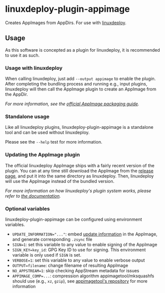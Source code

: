 # linuxdeploy-plugin-appimage

Creates AppImages from AppDirs. For use with [linuxdeploy](https://github.com/TheAssassin/linuxdeploy).


## Usage

As this software is concepted as a plugin for linuxdeploy, it is recommended to use it as such.


### Usage with linuxdeploy

When calling linuxdeploy, just add `--output appimage` to enable the plugin. After completing the bundling process and running e.g., input plugins, linuxdeploy will then call the AppImage plugin to create an AppImage from the AppDir.

*For more information, see the [official AppImage packaging guide](https://docs.appimage.org/packaging-guide/native-binaries.html).*


### Standalone usage

Like all linuxdeploy plugins, linuxdeploy-plugin-appimage is a standalone tool and can be used without linuxdeploy.

Please see the `--help` test for more information.


### Updating the AppImage plugin

The official linuxdeploy AppImage ships with a fairly recent version of the plugin. You can at any time still download the AppImage from the [release page](https://github.com/linuxdeploy/linuxdeploy-plugin-appimage/releases/), and put it into the same directory as linuxdeploy. Then, linuxdeploy will use the AppImage instead of the bundled version.

*For more information on how linuxdeploy's plugin system works, please refer to [the documentation](https://docs.appimage.org/packaging-guide/linuxdeploy-user-guide.html#plugin-system).*


### Optional variables

linuxdeploy-plugin-appimage can be configured using environment variables.

- `UPDATE_INFORMATION="..."`: embed [update information](https://github.com/AppImage/AppImageSpec/blob/master/draft.md#update-information) in the AppImage, and generate corresponding `.zsync` file
- `SIGN=1`: set this variable to any value to enable signing of the AppImage
- `SIGN_KEY=key_id`: GPG Key ID to use for signing. This environment variable is only used if `SIGN` is set.
- `VERBOSE=1`: set this variable to any value to enable verbose output
- `OUTPUT=filename`: change filename of resulting AppImage
- `NO_APPSTREAM=1`: skip checking AppStream metadata for issues
- `APPIMAGE_COMP=...`: compression algorithm appimagetool/mksquashfs should use (e.g., `xz`, `gzip`), see [appimagetool's repository](https://github.com/AppImage/AppImageKit/) for more information
